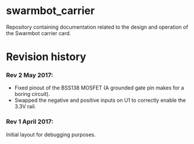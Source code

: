 # swarmbot_carrier
Repository containing documentation related to the design and operation of the Swarmbot carrier card.

# Revision history
### Rev 2 May 2017:
* Fixed pinout of the BSS138 MOSFET (A grounded gate pin makes for a boring circuit).
* Swapped the negative and positive inputs on U1 to correctly enable the 3.3V rail. 
### Rev 1 April 2017:
Initial layout for debugging purposes.
